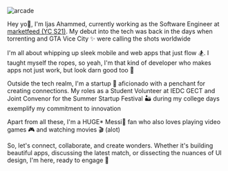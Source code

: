 
![arcade](https://github.com/ijuice-20/ijuice-20/assets/68854082/1d451352-b333-42b3-9f29-b85884b51ef9)


Hey yo🤘, I'm Ijas Ahammed, currently working as the Software Engineer at [marketfeed (YC S21)](https://www.marketfeed.com/).
My debut into the tech was back in the days when torrenting and GTA Vice City ✨ were calling the shots worldwide 

I'm all about whipping up sleek mobile and web apps that just flow 🏂. I taught myself the ropes, so yeah, I'm that kind of developer who makes apps not just work, but look darn good too 🎯

Outside the tech realm, I'm a startup 🪫 aficionado with a penchant for creating connections. My roles as a Student Volunteer at IEDC GECT and Joint Convenor for the Summer Startup Festival 🏜️ during my college days exemplify my commitment to innovation

Apart from all these, I'm a HUGE* Messi🐐 fan who also loves playing video games 🎮 and watching movies 🎬 (alot)

So, let's connect, collaborate, and create wonders. Whether it's building beautiful apps, discussing the latest match, or dissecting the nuances of UI design, I'm here, ready to engage 🍻


<!-- <p>
<img src = "https://github.com/ijuice-20/ijuice-20/assets/68854082/61f33ab5-c4bd-48c5-8f69-5174b7e4dda7" height =50>
<img src = "https://github.com/ijuice-20/ijuice-20/assets/68854082/2c7e8010-22c9-42ec-93ef-f65e012ef31d" height =50>
<img src = "https://github.com/ijuice-20/ijuice-20/assets/68854082/44a56124-e004-48a6-b884-c7903645872f" height =50>
</p> -->
